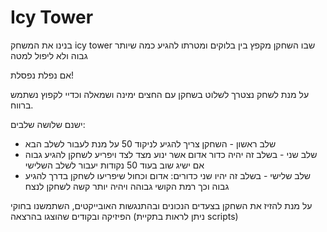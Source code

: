 # Icy Tower 

בנינו את המשחק icy tower שבו השחקן מקפץ בין בלוקים ומטרתו להגיע כמה שיותר גבוה ולא ליפול למטה

אם נפלת נפסלת!


על מנת לשחק נצטרך לשלוט בשחקן עם החצים ימינה ושמאלה וכדיי לקפוץ נשתמש ברווח.

ישנם שלושה שלבים:
* שלב ראשון - השחקן צריך להגיע לניקוד 50 על מנת לעבור לשלב הבא
* שלב שני - בשלב זה יהיה כדור אדום אשר ינוע מצד לצד ויפריע לשחקן להגיע גבוה אם ישיג שוב בעוד 50 נקודות יעבור לשלב השלישי
*  שלב שלישי - בשלב זה יהיו שני כדורים: אדום וכחול שיפריעו לשחקן בדרך להגיע גבוה וכך רמת הקושי גבוהה ויהיה יותר קשה לשחקן לנצח

על מנת להזיז את השחקן בצעדים הנכונים ובהתנגשות האובייקטים, השתמשנו בחוקי הפיזיקה ובקודים שהוצגו בהרצאה (ניתן לראות בתקיית scripts)
